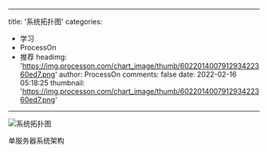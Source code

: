 
---
title: '系统拓扑图'
categories: 
 - 学习
 - ProcessOn
 - 推荐
headimg: 'https://img.processon.com/chart_image/thumb/602201400791293422360ed7.png'
author: ProcessOn
comments: false
date: 2022-02-16 05:18:25
thumbnail: 'https://img.processon.com/chart_image/thumb/602201400791293422360ed7.png'
---

<div>   
<img class="thumb" alt="系统拓扑图" src="https://img.processon.com/chart_image/thumb/602201400791293422360ed7.png" referrerpolicy="no-referrer">
<p>单服务器系统架构</p>  
</div>
            